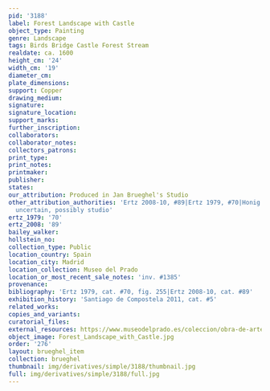 ```yaml
---
pid: '3188'
label: Forest Landscape with Castle
object_type: Painting
genre: Landscape
tags: Birds Bridge Castle Forest Stream
realdate: ca. 1600
height_cm: '24'
width_cm: '19'
diameter_cm: 
plate_dimensions: 
support: Copper
drawing_medium: 
signature: 
signature_location: 
support_marks: 
further_inscription: 
collaborators: 
collaborator_notes: 
collectors_patrons: 
print_type: 
print_notes: 
printmaker: 
publisher: 
states: 
our_attribution: Produced in Jan Brueghel's Studio
other_attribution_authorities: 'Ertz 2008-10, #89|Ertz 1979, #70|Honig database as
  uncertain, possibly studio'
ertz_1979: '70'
ertz_2008: '89'
bailey_walker: 
hollstein_no: 
collection_type: Public
location_country: Spain
location_city: Madrid
location_collection: Museo del Prado
location_or_most_recent_sale_notes: 'inv. #1385'
provenance: 
bibliography: 'Ertz 1979, cat. #70, fig. 255|Ertz 2008-10, cat. #89'
exhibition_history: 'Santiago de Compostela 2011, cat. #5'
related_works: 
copies_and_variants: 
curatorial_files: 
external_resources: https://www.museodelprado.es/coleccion/obra-de-arte/paisaje/a2abd119-e3ee-4ab4-b762-a915dd05c5e0
object_image: Forest_Landscape_with_Castle.jpg
order: '276'
layout: brueghel_item
collection: brueghel
thumbnail: img/derivatives/simple/3188/thumbnail.jpg
full: img/derivatives/simple/3188/full.jpg
---
```

